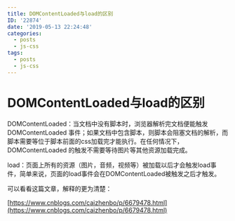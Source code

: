 ```yaml
---
title: DOMContentLoaded与load的区别
ID: '22874'
date: '2019-05-13 22:24:48'
categories:
  - posts
  - js-css
tags:
  - posts
  - js-css
---
```


# DOMContentLoaded与load的区别

DOMContentLoaded：当文档中没有脚本时，浏览器解析完文档便能触发 DOMContentLoaded 事件；如果文档中包含脚本，则脚本会阻塞文档的解析，而脚本需要等位于脚本前面的css加载完才能执行。在任何情况下，DOMContentLoaded 的触发不需要等待图片等其他资源加载完成。

load：页面上所有的资源（图片，音频，视频等）被加载以后才会触发load事件，简单来说，页面的load事件会在DOMContentLoaded被触发之后才触发。

可以看看这篇文章，解释的更为清楚：

[https://www.cnblogs.com/caizhenbo/p/6679478.html](https://www.cnblogs.com/caizhenbo/p/6679478.html)
 
 
 
 
 
 
 
 
 
 
 
 
 
 
 
 
 
 
 
 
 
 
 
 
 
